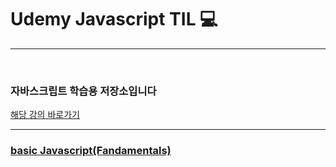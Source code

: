 # Udemy Javascript TIL 💻
<hr>
<br>
<h3>자바스크립트 학습용 저장소입니다 </h3>
<a href="https://www.udemy.com/course/the-complete-javascript-course/">해당 강의 바로가기</a><hr>
<h3><a href="https://github.com/EungyuCho/Javascripot_TIL/blob/master/01-Fundamentals-Part-1/Fundamentals.md">basic Javascript(Fandamentals)</a></h3>